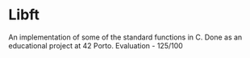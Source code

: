# Libft
An implementation of some of the standard functions in C. Done as an educational project at 42 Porto. 
Evaluation - 125/100
